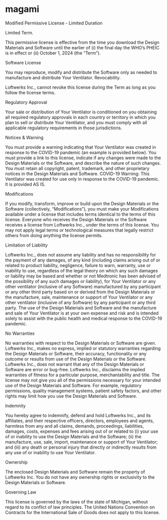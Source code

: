 # magami 
Modified Permissive License - Limited Duration

Limited Term. 

This permissive license is effective from the time you download the Design Materials and Software until the earlier of (i) the final day the WHO’s PHEIC is in effect or (ii) October 1, 2024 (the “Term”).

Software License 

You may reproduce, modify and distribute the Software only as needed to manufacture and distribute Your Ventilator.
Revocability. 

Loftwerks Inc., cannot revoke this license during the Term as long as you follow the license terms.

Regulatory Approval 

Your sale or distribution of Your Ventilator is conditioned on you obtaining all required regulatory approvals in each country or territory in which you plan to sell or distribute Your Ventilator, and you must comply with all applicable regulatory requirements in those jurisdictions.

Notices & Warning

You must provide a warning indicating that Your Ventilator was created in response to the COVID-19 pandemic (an example is provided below). You must provide a link to this license, indicate if any changes were made to the Design Materials or the Software, and describe the nature of such changes. You must retain all copyright, patent, trademark, and other proprietary notices in the Design Materials and Software.
COVID-19 Warning: This Ventilator was created for use only in response to the COVID-19 pandemic. It is provided AS IS.

Modifications 

If you modify, transform, improve or build upon the Design Materials or the Software (collectively, “Modifications”), you must make your Modifications available under a license that includes terms identical to the terms of this license. Everyone who receives the Design Materials or the Software receives a license from Loftwerks Inc., under the terms of this license. You may not apply legal terms or technological measures that legally restrict others from doing anything the license permits.

Limitation of Liability

Loftwerks Inc., does not assume any liability and has no responsibility for the payment of any damages, of any kind (including claims arising out of or related to product liability, negligence, failure to warn, warranty, use or inability to use, regardless of the legal theory on which any such damages or liability may be based and whether or not Medtronic has been advised of the possibility of any such damages or liability), for Your Ventilator or any other ventilator (inclusive of any Software) manufactured by any participant or any other third party based on or derived from the Design Materials or the manufacture, sale, maintenance or support of Your Ventilator or any other ventilator (inclusive of any Software) by any participant or any third party. The use of the Design Materials and Software and the manufacture and sale of Your Ventilator is at your own expense and risk and is intended solely to assist with the public health and medical response to the COVID-19 pandemic.

No Warranties

No warranties with respect to the Design Materials or Software are given. Loftwerks Inc., makes no express, implied or statutory warranties regarding the Design Materials or Software, their accuracy, functionality or any outcome or results from use of the Design Materials or the Software. Loftwerks Inc., does not warrant that any of the Design Materials or Software are error or bug-free. Loftwerks Inc., disclaims the implied warranties of fitness for a particular purpose, merchantability and title.
The license may not give you all of the permissions necessary for your intended use of the Design Materials and Software. For example, regulatory permissions, quality management systems, patient safety factors, and other rights may limit how you use the Design Materials and Software.

Indemnity

You hereby agree to indemnify, defend and hold Loftwerks Inc., and its affiliates, and their respective officers, directors, employees and agents, harmless from any and all claims, demands, proceedings, liabilities, damages, costs, expenses and fees arising out of or related to (i) your use of or inability to use the Design Materials and the Software; (ii) the manufacture, use, sale, import, maintenance or support of Your Ventilator; and (iii) any death or personal injury that directly or indirectly results from any use of or inability to use Your Ventilator.

Ownership

The enclosed Design Materials and Software remain the property of Loftwerks Inc. You do not have any ownership rights or exclusivity to the Design Materials or Software.

Governing Law

This license is governed by the laws of the state of Michigan, without regard to its conflict of law principles. The United Nations Convention on Contracts for the International Sale of Goods does not apply to this license.

